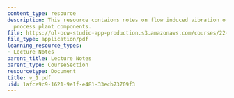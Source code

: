 ```yaml
---
content_type: resource
description: This resource contaions notes on flow induced vibration of power and
  process plant components.
file: https://ol-ocw-studio-app-production.s3.amazonaws.com/courses/22-314j-structural-mechanics-in-nuclear-power-technology-fall-2006/1afce9c916219e1fe48133ecb73709f3_v_1.pdf
file_type: application/pdf
learning_resource_types:
- Lecture Notes
parent_title: Lecture Notes
parent_type: CourseSection
resourcetype: Document
title: v_1.pdf
uid: 1afce9c9-1621-9e1f-e481-33ecb73709f3
---
```

